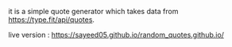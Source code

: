 it is a simple quote generator which takes data from https://type.fit/api/quotes.

live version : https://sayeed05.github.io/random_quotes.github.io/